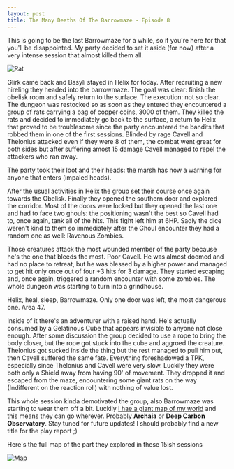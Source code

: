 ```yaml
---
layout: post
title: The Many Deaths Of The Barrowmaze - Episode 8
---
```


This is going to be the last Barrowmaze for a while, so if you're here for that you'll be disappointed. My party decided to set it aside (for now) after a very intense session that almost killed them all.

![Rat](https://i.imgur.com/0VgFWTQ.png)

<!--more-->

Glirk came back and Basyli stayed in Helix for today. After recruiting a new hireling they headed into the barrowmaze. The goal was clear: finish the obelisk room and safely return to the surface. The execution: not so clear. The dungeon was restocked so as soon as they entered they encountered a group of rats carrying a bag of copper coins, 3000 of them. They killed the rats and decided to immediately go back to the surface, a return to Helix that proved to be troublesome since the party encountered the bandits that robbed them in one of the first sessions. Blinded by rage Cavell and Thelonius attacked even if they were 8 of them, the combat went great for both sides but after suffering amost 15 damage Cavell managed to repel the attackers who ran away. 

The party took their loot and their heads: the marsh has now a warning for anyone that enters (impaled heads). 

After the usual activities in Helix the group set their course once again towards the Obelisk. Finally they opened the southern door and explored the corridor. Most of the doors were locked but they opened the last one and had to face two ghouls: the positioning wasn't the best so Cavell had to, once again, tank all of the hits. This fight left him at 6HP. Sadly the dice weren't kind to them so immediately after the Ghoul encounter they had a random one as well: Ravenous Zombies.

Those creatures attack the most wounded member of the party because he's the one that bleeds the most. Poor Cavell. He was almost doomed and had no place to retreat, but he was blessed by a higher power and managed to get hit only once out of four +3 hits for 3 damage. They started escaping and, once again, triggered a random encounter with some zombies. The whole dungeon was starting to turn into a grindhouse. 

Helix, heal, sleep, Barrowmaze. Only one door was left, the most dangerous one. Area 47.

Inside of it there's an adventurer with a raised hand. He's actually consumed by a Gelatinous Cube that appears invisible to anyone not close enough. After some discussion the group decided to use a rope to bring the body closer, but the rope got stuck into the cube and aggroed the creature. Thelonius got sucked inside the thing but the rest managed to pull him out, then Cavell suffered the same fate. Everything foreshadowed a TPK, especially since Thelonius and Cavell were very slow. Luckily they were both only a Shield away from having 90' of movement. They dropped it and escaped from the maze, encountering some giant rats on the way (Indifferent on the reaction roll) with nothing of value lost. 

This whole session kinda demotivated the group, also Barrowmaze was starting to wear them off a bit. Luckily [I hae a giant map of my world](https://leveldrain.com/2021/02/09/dont-be-afrad-to-leave/) and this means they can go wherever. Probably **Archaia** or **Deep Carbon Observatory**. Stay tuned for future updates! I should probably find a new title for the play report ;)

Here's the full map of the part they explored in these 15ish sessions

![Map](https://i.imgur.com/MI4k5Nd.png)